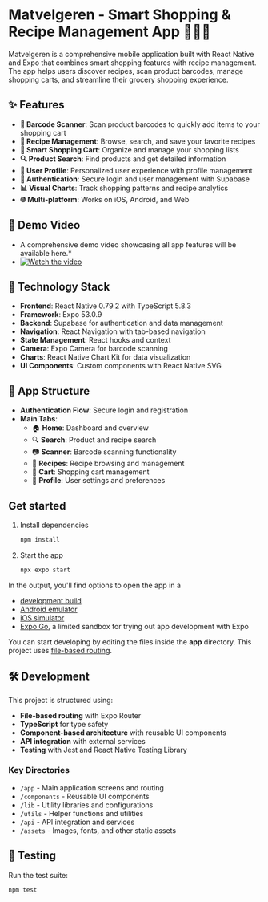 # Matvelgeren - Smart Shopping & Recipe Management App 🛒👨‍🍳

Matvelgeren is a comprehensive mobile application built with React Native and Expo that combines smart shopping features with recipe management. The app helps users discover recipes, scan product barcodes, manage shopping carts, and streamline their grocery shopping experience.

## ✨ Features

- **📱 Barcode Scanner**: Scan product barcodes to quickly add items to your shopping cart
- **🍳 Recipe Management**: Browse, search, and save your favorite recipes
- **🛒 Smart Shopping Cart**: Organize and manage your shopping lists
- **🔍 Product Search**: Find products and get detailed information
- **👤 User Profile**: Personalized user experience with profile management
- **🔐 Authentication**: Secure login and user management with Supabase
- **📊 Visual Charts**: Track shopping patterns and recipe analytics
- **🌐 Multi-platform**: Works on iOS, Android, and Web

## 🎥 Demo Video

* A comprehensive demo video showcasing all app features will be available here.*
* [![Watch the video](https://img.youtube.com/vi/vpg7LiCzP9w/0.jpg)](https://youtu.be/vpg7LiCzP9w)


## 🚀 Technology Stack

- **Frontend**: React Native 0.79.2 with TypeScript 5.8.3
- **Framework**: Expo 53.0.9
- **Backend**: Supabase for authentication and data management
- **Navigation**: React Navigation with tab-based navigation
- **State Management**: React hooks and context
- **Camera**: Expo Camera for barcode scanning
- **Charts**: React Native Chart Kit for data visualization
- **UI Components**: Custom components with React Native SVG

## 📱 App Structure

- **Authentication Flow**: Secure login and registration
- **Main Tabs**:
  - 🏠 **Home**: Dashboard and overview
  - 🔍 **Search**: Product and recipe search
  - 📷 **Scanner**: Barcode scanning functionality
  - 🍳 **Recipes**: Recipe browsing and management
  - 🛒 **Cart**: Shopping cart management
  - 👤 **Profile**: User settings and preferences

## Get started

1. Install dependencies

   ```bash
   npm install
   ```

2. Start the app

   ```bash
   npx expo start
   ```

In the output, you'll find options to open the app in a

- [development build](https://docs.expo.dev/develop/development-builds/introduction/)
- [Android emulator](https://docs.expo.dev/workflow/android-studio-emulator/)
- [iOS simulator](https://docs.expo.dev/workflow/ios-simulator/)
- [Expo Go](https://expo.dev/go), a limited sandbox for trying out app development with Expo

You can start developing by editing the files inside the **app** directory. This project uses [file-based routing](https://docs.expo.dev/router/introduction).

## 🛠️ Development

This project is structured using:
- **File-based routing** with Expo Router
- **TypeScript** for type safety
- **Component-based architecture** with reusable UI components
- **API integration** with external services
- **Testing** with Jest and React Native Testing Library

### Key Directories

- `/app` - Main application screens and routing
- `/components` - Reusable UI components
- `/lib` - Utility libraries and configurations
- `/utils` - Helper functions and utilities
- `/api` - API integration and services
- `/assets` - Images, fonts, and other static assets

## 🧪 Testing

Run the test suite:

```bash
npm test
```
